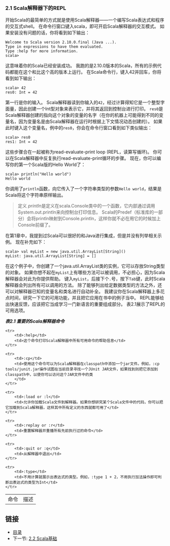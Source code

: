 ### 2.1 Scala解释器下的REPL

开始Scala的最简单的方式就是使用Scala解释器——一个编写Scala表达式和程序的交互式shell。
在命令行窗口键入scala，即可开启Scala解释器的交互模式。
如果安装没有问题的话，你将看到如下输出：

    Welcome to Scala version 2.10.0.final (Java ...).
    Type in expressions to have them evaluated.
    Type :help for more information.
    scala>

这意味着你的Scala已经安装成功。
我跑的是2.10.0版本的Scala，所有的示例代码都能在这个和比这个高的版本上运行。
在Scala命令行，键入42并回车，你将看到如下输出：

    scala> 42
    res0: Int = 42

第一行是你的输入。
Scala解释器读到你输入的`42`，经过计算得知它是一个整型字面量，因此创建一个Int型对象来表示它，并将其返回到控制台进行打印。
`res0`是Scala解释器创建的指向这个对象的变量的名字（在你的机器上可能得到不同的变量名，因为变量名是由Scala解释器在运行时根据上下文情况动态创建的）。
如果此时键入这个变量名，例中的`res0`，你会在命令行窗口看到如下类似输出：

    scala> res0
    res1: Int = 42

这些步骤合在一起被称为read-evaluate-print loop (REPL，读算写循环)。
你可以在Scala解释器中反复执行read-evaluate-print循环的步骤。
现在，你可以编写你的第一个Scala版的Hello World了：

    scala> println("Hello world")
    Hello world

你调用了`println`函数，向它传入了一个字符串类型的参数`Hello world`，结果是Scala将这个字符串原样输出。

>定义
*println*是定义在scala.Console类中的一个函数，它内部通过调用System.out.println来向控制台打印信息。
Scala的Predef（标准库的一部分）会将println映射到Console.println，这样你就不必在用它的时候加上Console前缀了。

在第1章中，我提到过Scala可以很好的和Java进行集成，但是并没有列举相关示例。
现在补充如下：

    scala> val myList = new java.util.ArrayList[String]()
    myList: java.util.ArrayList[String] = []

在这个例子中，你创建了一个java.util.ArrayList类的实例，它可以存放String类型的对象。
如果你想不起在`myList`上有哪些方法可以被调用，不必担心，因为Scala解释器会对此为你提供帮助。
键入`myList`，后接下个`.`号，按下`Tab`键，此时Scala解释器会列出所有可以调用的方法。
除了能够列出给定数据类型的方法之外，还可以对解释器已知的变量名和类名进行自动补全。
我建议你在Scala解释器上多花点时间，研究一下它的可用功能，并且把它应用在书中的例子当中。
REPL能够给出快速反馈，应该把它当成学习一门新语言的重要组成部分。
表2.1展示了REPL的可用选项。

***表2.1 重要的Scala解释器命令***

<table>
    <tr>
        <td>命令</td>
        <td>描述</td>
    </tr>

    <tr>
        <td>:help</td>
        <td>这个命令打印Scala解释器中所有可用命令的帮助信息</td>
    </tr>

    <tr>
        <td>:cp</td>
        <td>使用这个命令可以为Scala解释器在classpath中添加一个jar文件。例如，:cp tools/junit.jar操作试图在当前目录寻找一个JUnit JAR文件，如果找到则把它添加到classpath中，以使你可以访问这个JAR文件中的类
        </td>
    </tr>

    <tr>
        <td>:load or :l</td>
        <td>允许你加载Scala文件到解释器。如果你想研究某个Scala文件中的代码，你可以把它加载到Scala解释器，这样其中所有定义的东西就都可用了</td>
    </tr>

    <tr>
        <td>:replay or :r</td>
        <td>重置解释器并重播所有先前执行过的命令</td>
    </tr>

    <tr>
        <td>:quit or :q</td>
        <td>从解释器中退出</td>
    </tr>

    <tr>
        <td>:type</td>
        <td>不用计算就展示出表达式的类型。例如，:type 1 + 2，不用执行加法操作即可判断出表达式的类型为Int</td>
    </tr>
</table>


## 链接
- [目录](../README.md)
- 下一节: [2.2 Scala基础](1.2.2.md)
